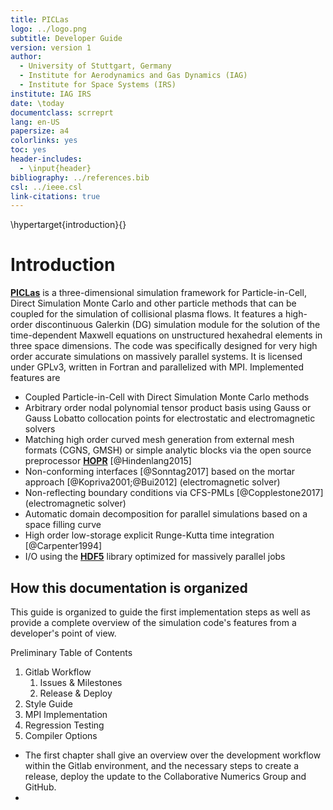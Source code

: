```yaml
---
title: PICLas
logo: ../logo.png
subtitle: Developer Guide
version: version 1
author: 
  - University of Stuttgart, Germany
  - Institute for Aerodynamics and Gas Dynamics (IAG)
  - Institute for Space Systems (IRS)
institute: IAG IRS
date: \today
documentclass: scrreprt
lang: en-US
papersize: a4
colorlinks: yes
toc: yes
header-includes:
  - \input{header}
bibliography: ../references.bib
csl: ../ieee.csl
link-citations: true
---
```


\hypertarget{introduction}{}

# Introduction

 [**PICLas**](http://https://github.com/piclas-framework/piclas)  is a three-dimensional simulation
 framework for Particle-in-Cell, Direct Simulation Monte Carlo and other particle methods that can be coupled for
 the simulation of collisional plasma flows.
 It features a high-order discontinuous 
 Galerkin (DG) simulation module for the solution of the time-dependent Maxwell 
 equations on unstructured hexahedral elements in three space dimensions. 
 The code was specifically designed for very high order accurate simulations on massively parallel 
 systems. 
 It is licensed under GPLv3, written in Fortran and parallelized with MPI. Implemented features are
 
 * Coupled Particle-in-Cell with Direct Simulation Monte Carlo methods
 * Arbitrary order nodal polynomial tensor product basis using Gauss or Gauss Lobatto collocation 
   points for electrostatic and electromagnetic solvers
 * Matching high order curved mesh generation from external mesh formats (CGNS, GMSH) or 
   simple analytic blocks via the open source preprocessor [**HOPR**](http://hopr-project.org) [@Hindenlang2015]
 * Non-conforming interfaces [@Sonntag2017] based on the mortar approach [@Kopriva2001;@Bui2012] (electromagnetic solver)
 * Non-reflecting boundary conditions via CFS-PMLs [@Copplestone2017] (electromagnetic solver)
 * Automatic domain decomposition for parallel simulations based on a space filling curve
 * High order low-storage explicit Runge-Kutta time integration [@Carpenter1994]
 * I/O using the [**HDF5**](https://www.hdfgroup.org/solutions/hdf5/) library optimized for massively parallel jobs

## How this documentation is organized

This guide is organized to guide the first implementation steps as well as provide a complete overview of 
the simulation code's features from a developer's point of view.

Preliminary Table of Contents

1. Gitlab Workflow
   1. Issues & Milestones
   2. Release & Deploy
2. Style Guide
3. MPI Implementation
4. Regression Testing
5. Compiler Options

* The first chapter shall give an overview over the development workflow within the Gitlab environment, and the necessary steps to create a release, deploy the update to the Collaborative Numerics Group and GitHub.
* 